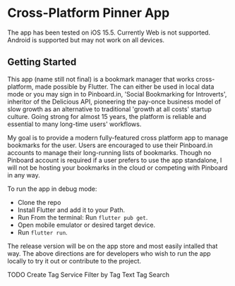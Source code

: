 # Cross-Platform Pinner App 

The app has been tested on iOS 15.5. Currently Web is not supported. Android is supported but may not work on all devices.

## Getting Started

This app (name still not final) is a bookmark manager that works cross-platform, made possible by Flutter. The can either be used in local data mode or you may sign in to Pinboard.in, 'Social Bookmarking for Introverts', inheritor of the Delicious API, pioneering the pay-once business model of slow growth as an alternative to traditional 'growth at all costs' startup culture. Going strong for almost 15 years, the platform is reliable and essential to many long-time users' workflows.

My goal is to provide a modern fully-featured cross platform app to manage bookmarks for the user. Users are encouraged to use their Pinboard.in accounts to manage their long-running lists of bookmarks. Though no Pinboard account is required if a user prefers to use the app standalone, I will not be hosting your bookmarks in the cloud or competing with Pinboard in any way.

To run the app in debug mode:

- Clone the repo
- Install Flutter and add it to your Path.
- Run From the terminal: Run `flutter pub get`.
- Open mobile emulator or desired target device.
- Run `flutter run`.

The release version will be on the app store and most easily intalled that way. The above directions are for developers who wish to run the app locally to try it out or contribute to the project.

TODO
Create Tag Service
Filter by Tag
Text Tag Search
